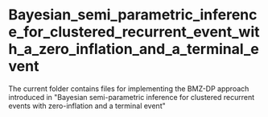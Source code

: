 # Bayesian_semi_parametric_inference_for_clustered_recurrent_event_with_a_zero_inflation_and_a_terminal_event
The current folder contains files for implementing the BMZ-DP approach introduced in "Bayesian semi-parametric inference for clustered recurrent events with zero-inflation and a terminal event"
